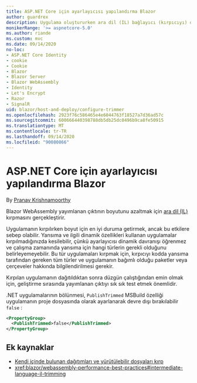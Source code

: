 ```yaml
---
title: ASP.NET Core için ayarlayıcısı yapılandırma Blazor
author: guardrex
description: Uygulama oluştururken ara dil (IL) bağlayıcı (kırpıcıyı) denetimini nasıl denetleyeceğinizi öğrenin Blazor .
monikerRange: '>= aspnetcore-5.0'
ms.author: riande
ms.custom: mvc
ms.date: 09/14/2020
no-loc:
- ASP.NET Core Identity
- cookie
- Cookie
- Blazor
- Blazor Server
- Blazor WebAssembly
- Identity
- Let's Encrypt
- Razor
- SignalR
uid: blazor/host-and-deploy/configure-trimmer
ms.openlocfilehash: 2923f76c586465e4e6044763f18527a7d36ad57c
ms.sourcegitcommit: 600666440398788db5db25dc0496b9ca8fe50915
ms.translationtype: MT
ms.contentlocale: tr-TR
ms.lasthandoff: 09/14/2020
ms.locfileid: "90080866"
---
```

# <a name="configure-the-trimmer-for-aspnet-core-no-locblazor"></a>ASP.NET Core için ayarlayıcısı yapılandırma Blazor

By [Pranav Krishnamoorthy](https://github.com/pranavkm)

Blazor WebAssembly yayımlanan çıktının boyutunu azaltmak için [ara dil (IL)](/dotnet/standard/managed-code#intermediate-language--execution) kırpmasını gerçekleştirir.

Uygulamanın kırpılırken boyut için en iyi duruma getirmek, ancak bu etkilere sebep olabilir. Yansıma ve ilgili dinamik özellikleri kullanan uygulamalar kırpılmadığınızda kesilebilir, çünkü ayarlayıcısı dinamik davranışı öğrenmez ve çalışma zamanında yansıma için hangi türlerin gerekli olduğunu belirleyemeyebilir. Bu tür uygulamaları kırpmak için, kırpıcıyı kodda yansıma tarafından gereken tüm türler ve uygulamanın bağımlı olduğu paketler veya çerçeveler hakkında bilgilendirilmesi gerekir.

Kırpılan uygulamanın dağıtıldıktan sonra düzgün çalıştığından emin olmak için, geliştirme sırasında yayımlanan çıktıyı sık sık test etmek önemlidir.

.NET uygulamalarının bölünmesi, `PublishTrimmed` MSBuild özelliği uygulamanın proje dosyasında olarak ayarlanarak devre dışı bırakılabilir `false` :

```xml
<PropertyGroup>
  <PublishTrimmed>false</PublishTrimmed>
</PropertyGroup>
```

## <a name="additional-resources"></a>Ek kaynaklar

* [Kendi içinde bulunan dağıtımları ve yürütülebilir dosyaları kırp](/dotnet/core/deploying/trim-self-contained)
* <xref:blazor/webassembly-performance-best-practices#intermediate-language-il-trimming>
